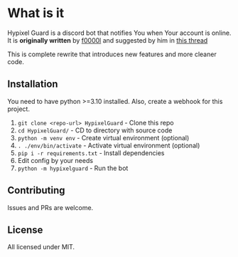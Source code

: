 # What is it

Hypixel Guard is a discord bot that notifies You when Your account is online.
It is **originally written** by [f0000l](https://hypixel.net/members/f0000l.4514893/) and suggested by him in [this thread](https://hypixel.net/threads/writing-a-discord-bot-to-run-24-7.5232684/#post-37518402)

This is complete rewrite that introduces new features and more cleaner code.

## Installation

You need to have python >=3.10 installed. Also, create a webhook for this project.

1. ``git clone <repo-url> HypixelGuard`` - Clone this repo
2. ``cd HypixelGuard/`` - CD to directory with source code
3. ``python -m venv env`` - Create virtual environment (optional)
4. ``. ./env/bin/activate`` - Activate virtual environment (optional)
5. ``pip i -r requirements.txt`` - Install dependencies
6. Edit config by your needs
7. ``python -m hypixelguard`` - Run the bot

## Contributing

Issues and PRs are welcome.

## License

All licensed under MIT.
